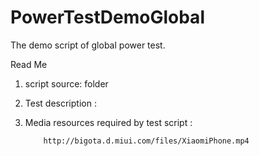 # PowerTestDemoGlobal
The demo script of global power test. 

Read Me

1.	script source: <Demo816> folder

2.	Test description : <Power test guide.pdf>

3.	Media resources required by test script :

            http://bigota.d.miui.com/files/XiaomiPhone.mp4
